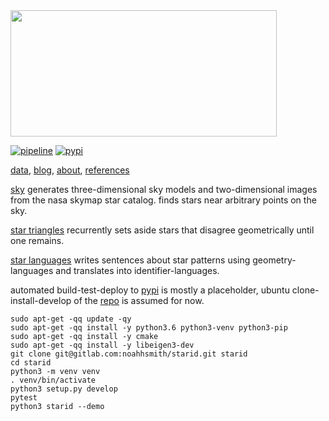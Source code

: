 <img src="https://gitlab.com/noahhsmith/starid/raw/master/docs/images/nouns%20and%20verbs%20level0.png" align="center" width="426" height="202"/>

[![pipeline](https://gitlab.com/noahhsmith/starid/badges/master/pipeline.svg)](https://gitlab.com/noahhsmith/starid/pipelines)
[![pypi](https://img.shields.io/badge/pypi-latest-brightgreen.svg)](https://pypi.org/project/starid/)

[data](https://gitlab.com/noahhsmith/starid/tree/master/data), [blog](https://gitlab.com/noahhsmith/starid/blob/master/docs/readme.md), [about](https://gitlab.com/noahhsmith/starid/blob/master/docs/about.md), [references](https://gitlab.com/noahhsmith/starid/blob/master/docs/references.md)

[sky](https://gitlab.com/noahhsmith/starid/blob/master/libstarid/sky.h) generates three-dimensional sky models and two-dimensional images from the nasa skymap star catalog. finds stars near arbitrary points on the sky.

[star triangles](https://gitlab.com/noahhsmith/starid/blob/master/libstarid/startriangles.h) recurrently sets aside stars that disagree geometrically until one remains.

[star languages](https://gitlab.com/noahhsmith/starid/blob/master/starid/starlanguages.py) writes sentences about star patterns using geometry-languages and translates into identifier-languages.

automated build-test-deploy to [pypi](https://pypi.org/project/starid) is mostly a placeholder, ubuntu clone-install-develop of the [repo](https://gitlab.com/noahhsmith/starid) is assumed for now.

    sudo apt-get -qq update -qy
    sudo apt-get -qq install -y python3.6 python3-venv python3-pip
    sudo apt-get -qq install -y cmake
    sudo apt-get -qq install -y libeigen3-dev
    git clone git@gitlab.com:noahhsmith/starid.git starid
    cd starid
    python3 -m venv venv
    . venv/bin/activate
    python3 setup.py develop
    pytest
    python3 starid --demo
